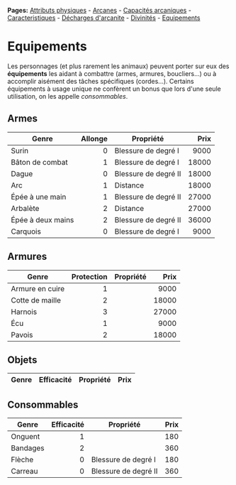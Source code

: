 **Pages:**
[Attributs physiques](../book/attributs.md) -
[Arcanes](../book/arcanes.md) -
[Capacités arcaniques](../book/capacités.md) -
[Caracteristiques](../book/caractéristiques.md) -
[Décharges d'arcanite](../book/décharges.md) -
[Divinités](../book/divinités.md) -
[Equipements](../book/équipements.md)
# Equipements

Les personnages (et plus rarement les animaux) peuvent porter sur eux des **équipements** les aidant à combattre (armes, armures, boucliers...) ou à accomplir aisément des tâches spécifiques (cordes...). Certains équipements à usage unique ne confèrent un bonus que lors d&#039;une seule utilisation, on les appelle _consommables_.

## Armes

|Genre|Allonge|Propriété|Prix|
|---|---:|---|---:|
Surin|0|Blessure de degré I|9000
Bâton de combat|1|Blessure de degré I|18000
Dague|0|Blessure de degré II|18000
Arc|1|Distance|18000
Épée à une main|1|Blessure de degré II|27000
Arbalète|2|Distance|27000
Épée à deux mains|2|Blessure de degré II|36000
Carquois|0|Blessure de degré I|9000

## Armures

|Genre|Protection|Propriété|Prix|
|---|---:|---|---:|
Armure en cuire|1| |9000
Cotte de maille|2| |18000
Harnois|3| |27000
Écu|1| |9000
Pavois|2| |18000

## Objets

|Genre|Efficacité|Propriété|Prix|
|---|---:|---|---:|

## Consommables

|Genre|Efficacité|Propriété|Prix|
|---|---:|---|---:|
Onguent|1| |180
Bandages|2| |360
Flèche|0|Blessure de degré I|180
Carreau|0|Blessure de degré II|360

